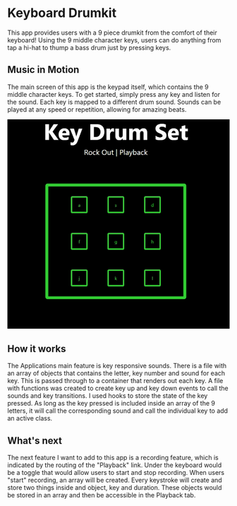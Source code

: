 # Keyboard Drumkit
This app provides users with a 9 piece drumkit from the comfort of their keyboard! Using the 9 middle character keys, users
can do anything from tap a hi-hat to thump a bass drum just by pressing keys.

## Music in Motion
The main screen of this app is the keypad itself, which contains the 9 middle character keys. To get started, simply press any key and 
listen for the sound. Each key is mapped to a different drum sound. Sounds can be played at any speed or repetition, allowing for amazing beats.

<img src="./recording.gif" alt="keyboard demo" />

## How it works
The Applications main feature is key responsive sounds. There is a file with an array of objects that contains the letter, key number and sound for each key. This is passed through to a container that renders out each key. A file with functions was created to create key up and key down events to call the sounds and key transitions. I used hooks to store the state of the key pressed. As long as the key pressed is included inside an array of the 9 letters, it will call the corresponding sound and call the individual key to add an active class.

## What's next
The next feature I want to add to this app is a recording feature, which is indicated by the routing of the "Playback" link. Under the keyboard would be a toggle that would allow users to start and stop recording. When users "start" recording, an array will be created. Every keystroke will create and store two things inside and object, key and duration. These objects would be stored in an array and then be accessible in the Playback tab.
